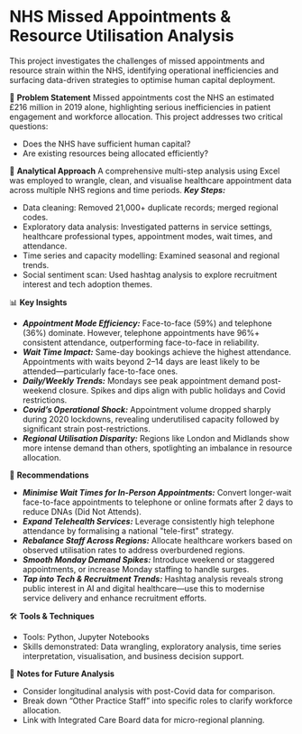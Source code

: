 # NHS Missed Appointments & Resource Utilisation Analysis

This project investigates the challenges of missed appointments and resource strain within the NHS, identifying operational inefficiencies and surfacing data-driven strategies to optimise human capital deployment.

📌 **Problem Statement**
Missed appointments cost the NHS an estimated £216 million in 2019 alone, highlighting serious inefficiencies in patient engagement and workforce allocation. This project addresses two critical questions:
- Does the NHS have sufficient human capital?
- Are existing resources being allocated efficiently?

🧠 **Analytical Approach**
A comprehensive multi-step analysis using Excel was employed to wrangle, clean, and visualise healthcare appointment data across multiple NHS regions and time periods.
***Key Steps:***
- Data cleaning: Removed 21,000+ duplicate records; merged regional codes.
- Exploratory data analysis: Investigated patterns in service settings, healthcare professional types, appointment modes, wait times, and attendance.
- Time series and capacity modelling: Examined seasonal and regional trends.
- Social sentiment scan: Used hashtag analysis to explore recruitment interest and tech adoption themes.

📊 **Key Insights**
- ***Appointment Mode Efficiency:***
Face-to-face (59%) and telephone (36%) dominate. However, telephone appointments have 96%+ consistent attendance, outperforming face-to-face in reliability.
- ***Wait Time Impact:***
Same-day bookings achieve the highest attendance. Appointments with waits beyond 2–14 days are least likely to be attended—particularly face-to-face ones.
- ***Daily/Weekly Trends:***
Mondays see peak appointment demand post-weekend closure. Spikes and dips align with public holidays and Covid restrictions.
- ***Covid’s Operational Shock:***
Appointment volume dropped sharply during 2020 lockdowns, revealing underutilised capacity followed by significant strain post-restrictions.
- ***Regional Utilisation Disparity:***
Regions like London and Midlands show more intense demand than others, spotlighting an imbalance in resource allocation.

🧭 **Recommendations**
- ***Minimise Wait Times for In-Person Appointments:***
Convert longer-wait face-to-face appointments to telephone or online formats after 2 days to reduce DNAs (Did Not Attends).
- ***Expand Telehealth Services:***
Leverage consistently high telephone attendance by formalising a national "tele-first" strategy.
- ***Rebalance Staff Across Regions:***
Allocate healthcare workers based on observed utilisation rates to address overburdened regions.
- ***Smooth Monday Demand Spikes:***
Introduce weekend or staggered appointments, or increase Monday staffing to handle surges.
- ***Tap into Tech & Recruitment Trends:***
Hashtag analysis reveals strong public interest in AI and digital healthcare—use this to modernise service delivery and enhance recruitment efforts.

🛠️ **Tools & Techniques**
- Tools: Python, Jupyter Notebooks
- Skills demonstrated: Data wrangling, exploratory analysis, time series interpretation, visualisation, and business decision support.

📌 **Notes for Future Analysis**
- Consider longitudinal analysis with post-Covid data for comparison.
- Break down “Other Practice Staff” into specific roles to clarify workforce allocation.
- Link with Integrated Care Board data for micro-regional planning.


